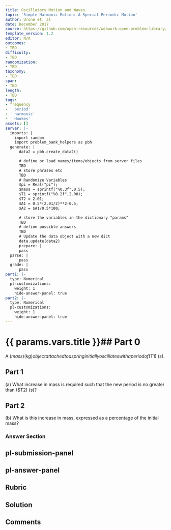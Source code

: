 ```yaml
---
title: Oscillatory Motion and Waves
topic: 'Simple Harmonic Motion: A Special Periodic Motion'
author: Urone et. al
date: December 2017
source: https://github.com/open-resources/webwork-open-problem-library/tree/master/Contrib/BrockPhysics/College_Physics_Urone/16.Oscillatory_Motion_and_Waves/NU_U17-16-03-004.pg
template_version: 1.2
editor: N/A
outcomes:
- TBD
difficulty:
- TBD
randomization:
- TBD
taxonomy:
- TBD
span:
- TBD
length:
- TBD
tags:
- frequency
- ' period'
- ' harmonic'
- ' Hookes'
assets: []
server: |-
  imports: |
    import random
    import problem_bank_helpers as pbh
  generate: |
      data2 = pbh.create_data2()

      # define or load names/items/objects from server files
      TBD
      # store phrases etc
      TBD
      # Randomize Variables
      $pi = Real("pi");
      $mass = sprintf("%0.3f",0.5);
      $T1 = sprintf("%0.2f",2.00);
      $T2 = 2.01;
      $A1 = 0.5*(2.01/2)**2-0.5;
      $A2 = $A1/0.5*100;

      # store the variables in the dictionary "params"
      TBD
      # define possible answers
      TBD
      # Update the data object with a new dict
      data.update(data2)
      prepare: |
      pass
  parse: |
      pass
  grade: |
      pass
part1: |-
  type: Numerical
  pl-customizations:
    weight: 1
    hide-answer-panel: true
part2: |-
  type: Numerical
  pl-customizations:
    weight: 1
    hide-answer-panel: true
---
```


# {{ params.vars.title }}## Part 0 
A ($mass) (kg) object attached to a spring initially oscillates with a period of ($T1) (s). 
## Part 1 
(a) What increase in mass is required such that the new period is no greater than ($T2) (s)? 
## Part 2 
(b) What is this increase in mass, expressed as a percentage of the initial mass? 


### Answer Section 


## pl-submission-panel 


## pl-answer-panel 


## Rubric 


## Solution 


## Comments 


